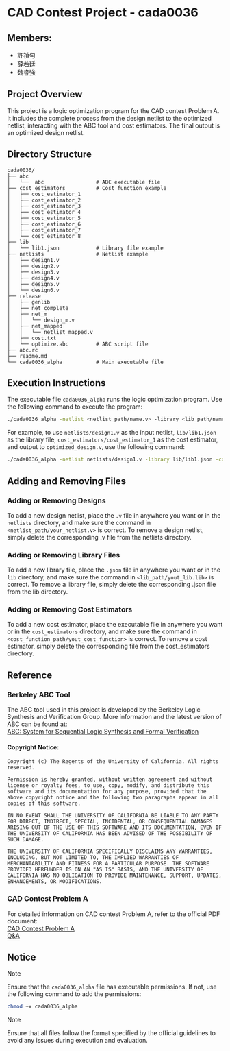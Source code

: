 # CAD Contest Project - cada0036

## Members: 
- 許禎勻
- 薛若廷
- 魏睿強

## Project Overview
This project is a logic optimization program for the CAD contest Problem A. It includes the complete process from the design netlist to the optimized netlist, interacting with the ABC tool and cost estimators. The final output is an optimized design netlist.

## Directory Structure
```plaintext
cada0036/
├── abc
│   └──  abc                 # ABC executable file
├── cost_estimators          # Cost function example
│   ├── cost_estimator_1     
│   ├── cost_estimator_2     
│   ├── cost_estimator_3     
│   ├── cost_estimator_4     
│   ├── cost_estimator_5     
│   ├── cost_estimator_6     
│   ├── cost_estimator_7     
│   └── cost_estimator_8     
├── lib
│   └── lib1.json            # Library file example
├── netlists                 # Netlist example
│   ├── design1.v   
│   ├── design2.v   
│   ├── design3.v   
│   ├── design4.v   
│   ├── design5.v   
│   └── design6.v   
├── release
│   ├── genlib
│   ├── net_complete
│   ├── net_m
│   │   └── design_m.v
│   ├── net_mapped
│   │   └── netlist_mapped.v
│   ├── cost.txt
│   └── optimize.abc         # ABC script file
├── abc.rc
├── readme.md
└── cada0036_alpha           # Main executable file
```

## Execution Instructions
The executable file `cada0036_alpha` runs the logic optimization program. Use the following command to execute the program:
```bash
./cada0036_alpha -netlist <netlist_path/name.v> -library <lib_path/name.lib> -cost_function <cost_function_path/name> -output <output_path/name.v>
```
For example, to use `netlists/design1.v` as the input netlist, `lib/lib1.json` as the library file, `cost_estimators/cost_estimator_1` as the cost estimator, and output to `optimized_design.v`, use the following command:
```bash
./cada0036_alpha -netlist netlists/design1.v -library lib/lib1.json -cost_function cost_estimators/cost_estimator_1 -output optimized_design.v
```
## Adding and Removing Files

### Adding or Removing Designs
To add a new design netlist, place the `.v` file in anywhere you want or in the `netlists` directory, and make sure the command in `<netlist_path/your_netlist.v>` is correct.
To remove a design netlist, simply delete the corresponding .v file from the netlists directory.

### Adding or Removing Library Files
To add a new library file, place the `.json` file in anywhere you want or in the `lib` directory, and make sure the command in `<lib_path/yout_lib.lib>` is correct.
To remove a library file, simply delete the corresponding .json file from the lib directory.

### Adding or Removing Cost Estimators
To add a new cost estimator, place the executable file in anywhere you want or in the `cost_estimators` directory, and make sure the command in `<cost_function_path/yout_cost_function>` is correct.
To remove a cost estimator, simply delete the corresponding file from the cost_estimators directory.

## Reference

### Berkeley ABC Tool
The ABC tool used in this project is developed by the Berkeley Logic Synthesis and Verification Group. More information and the latest version of ABC can be found at:\
[ABC: System for Sequential Logic Synthesis and Formal Verification](https://people.eecs.berkeley.edu/~alanmi/abc/)
#### Copyright Notice:
```
Copyright (c) The Regents of the University of California. All rights reserved.

Permission is hereby granted, without written agreement and without license or royalty fees, to use, copy, modify, and distribute this software and its documentation for any purpose, provided that the above copyright notice and the following two paragraphs appear in all copies of this software.

IN NO EVENT SHALL THE UNIVERSITY OF CALIFORNIA BE LIABLE TO ANY PARTY FOR DIRECT, INDIRECT, SPECIAL, INCIDENTAL, OR CONSEQUENTIAL DAMAGES ARISING OUT OF THE USE OF THIS SOFTWARE AND ITS DOCUMENTATION, EVEN IF THE UNIVERSITY OF CALIFORNIA HAS BEEN ADVISED OF THE POSSIBILITY OF SUCH DAMAGE.

THE UNIVERSITY OF CALIFORNIA SPECIFICALLY DISCLAIMS ANY WARRANTIES, INCLUDING, BUT NOT LIMITED TO, THE IMPLIED WARRANTIES OF MERCHANTABILITY AND FITNESS FOR A PARTICULAR PURPOSE. THE SOFTWARE PROVIDED HEREUNDER IS ON AN "AS IS" BASIS, AND THE UNIVERSITY OF CALIFORNIA HAS NO OBLIGATION TO PROVIDE MAINTENANCE, SUPPORT, UPDATES, ENHANCEMENTS, OR MODIFICATIONS.
```

### CAD Contest Problem A
For detailed information on CAD contest Problem A, refer to the official PDF document:\
[CAD Contest Problem A](https://drive.google.com/file/d/1AfxpS7q7OEg5QP06wgk1rrVqZroT7Ypi/view?usp=sharing)\
[Q&A](https://drive.google.com/file/d/1QLy2-kzEKnf_39ukD7QWMizP2XJfKsdx/view?usp=sharing)
## Notice
> [!NOTE]
> Ensure that the `cada0036_alpha` file has executable permissions. If not, use the following command to add the permissions:
```bash
chmod +x cada0036_alpha
```
> [!NOTE]
> Ensure that all files follow the format specified by the official guidelines to avoid any issues during execution and evaluation.
